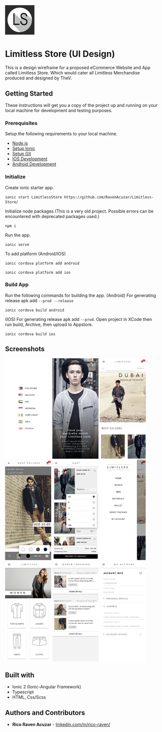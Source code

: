 # ![App Icon](https://github.com/RavenAcuzar/Limitless-Store/blob/master/resources/android/icon/drawable-xhdpi-icon.png) 
# Limitless Store (UI Design)

This is a design wireframe for a proposed eCommerce Website and App called Limitless Store. Which would cater all Limitless Merchandise produced and designed by TheV.

## Getting Started

These instructions will get you a copy of the project up and running on your local machine for development and testing purposes.

### Prerequisites

Setup the following requirements to your local machine.

- [Node.js](https://nodejs.org/en/)
- [Setup Ionic](https://ionicframework.com/docs/intro/cli)
- [Setup Git](https://docs.github.com/en/get-started/quickstart/set-up-git)
- [IOS Development](https://ionicframework.com/docs/developing/ios)
- [Android Development](https://ionicframework.com/docs/developing/android)

### Initialize

Create ionic starter app.
```
ionic start LimitlessStore https://github.com/RavenAcuzar/Limitless-Store/
```
Initialize node packages (This is a very old project. Possible errors can be encountered with deprecated packages used.)
```
npm i
```
Run the app.
```
ionic serve
```
To add platform (Android/IOS)
```
ionic cordova platform add android
```
```
ionic cordova platform add ios
```

### Build App

Run the following commands for building the app.
(Android) For generating release apk add `--prod --release`
```
ionic cordova build android
```
(IOS) For generating release apk add `--prod`. Open project in XCode then run build, Archive, then upload to Appstore.
```
ionic cordova build ios
```

## Screenshots
<img src="https://github.com/RavenAcuzar/Limitless-Store/blob/master/src/assets/img/localhost_8100_(iPhone%20X).png" width="30%"> <img src="https://github.com/RavenAcuzar/Limitless-Store/blob/master/src/assets/img/localhost_8100_(iPhone%20X)%20(1).png" width="30%"> <img src="https://github.com/RavenAcuzar/Limitless-Store/blob/master/src/assets/img/localhost_8100_(iPhone%20X)%20(2).png" width="30%"> <img src="https://github.com/RavenAcuzar/Limitless-Store/blob/master/src/assets/img/localhost_8100_(iPhone%20X)%20(3).png" width="30%"> <img src="https://github.com/RavenAcuzar/Limitless-Store/blob/master/src/assets/img/localhost_8100_(iPhone%20X)%20(4).png" width="30%"> <img src="https://github.com/RavenAcuzar/Limitless-Store/blob/master/src/assets/img/localhost_8100_(iPhone%20X)%20(5).png" width="30%"> <img src="https://github.com/RavenAcuzar/Limitless-Store/blob/master/src/assets/img/localhost_8100_(iPhone%20X)%20(6).png" width="30%"> <img src="https://github.com/RavenAcuzar/Limitless-Store/blob/master/src/assets/img/localhost_8100_(iPhone%20X)%20(8).png" width="30%"> <img src="https://github.com/RavenAcuzar/Limitless-Store/blob/master/src/assets/img/localhost_8100_(iPhone%20X)%20(9).png" width="30%">


## Built with

* Ionic 2 (Ionic-Angular Framework)
* Typescript
* HTML, Css/Scss

## Authors and Contributors

* **Rico Raven Acuzar** - [linkedin.com/in/rico-raven/](https://www.linkedin.com/in/rico-raven/)
